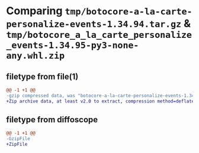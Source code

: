 # Comparing `tmp/botocore-a-la-carte-personalize-events-1.34.94.tar.gz` & `tmp/botocore_a_la_carte_personalize_events-1.34.95-py3-none-any.whl.zip`

## filetype from file(1)

```diff
@@ -1 +1 @@
-gzip compressed data, was "botocore-a-la-carte-personalize-events-1.34.94.tar", last modified: Tue Apr 30 01:01:36 2024, max compression
+Zip archive data, at least v2.0 to extract, compression method=deflate
```

## filetype from diffoscope

```diff
@@ -1 +1 @@
-GzipFile
+ZipFile
```

